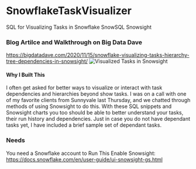 # SnowflakeTaskVisualizer
SQL for Visualizing Tasks in Snowflake SnowSQL Snowsight

### Blog Artilce and Walkthrough on Big Data Dave
https://bigdatadave.com/2020/11/15/snowflake-visualizing-tasks-hierarchy-tree-dependencies-in-snowsight/
![Visualized Tasks in Snowsight](https://bigdatadave.files.wordpress.com/2020/11/screen-shot-2020-11-15-at-7.07.08-pm.png?w=1024)

#### Why I Built This
I often get asked for better ways to visualize or interact with task dependencies and hierarchies beyond show tasks.
I was on a call with one of my favorite clients from Sunnyvale last Thursday, and we chatted through methods of using Snowsight to do this.
With these SQL snippets and Snowsight charts you too should be able to better understand your tasks, their run history and dependencies.
Just in case you do not have dependant tasks yet, I have included a brief sample set of dependant tasks.

### Needs
You need a Snowflake account to Run This
Enable Snowsight: https://docs.snowflake.com/en/user-guide/ui-snowsight-gs.html
